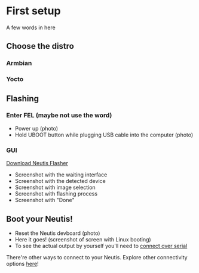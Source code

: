 # First setup

A few words in here

## Choose the distro

### Armbian

### Yocto

## Flashing

### Enter FEL (maybe not use the word)

- Power up (photo) 
- Hold UBOOT button while plugging USB cable into the computer (photo)

### GUI

[Download Neutis Flasher]()

- Screenshot with the waiting interface
- Screenshot with the detected device
- Screenshot with image selection
- Screenshot with flashing process
- Screenshot with "Done"

## Boot your Neutis!

- Reset the Neutis devboard (photo)
- Here it goes! (screenshot of screen with Linux booting)
- To see the actual output by yourself you'll need to [connect over serial](../connectivity/serial.md)

There're other ways to connect to your Neutis. Explore other connectivity options [here](../connectivity/connectivity.md)!
